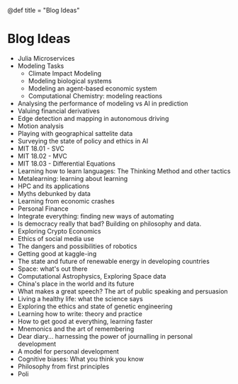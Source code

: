 @def title = "Blog Ideas"

# Blog Ideas

- Julia Microservices
- Modeling Tasks
    - Climate Impact Modeling
    - Modeling biological systems
    - Modeling an agent-based economic system
    - Computational Chemistry: modeling reactions
- Analysing the performance of modeling vs AI in prediction
- Valuing financial derivatives
- Edge detection and mapping in autonomous driving
- Motion analysis
- Playing with geographical sattelite data
- Surveying the state of policy and ethics in AI
- MIT 18.01 - SVC
- MIT 18.02 - MVC
- MIT 18.03 - Differential Equations
- Learning how to learn languages: The Thinking Method and other tactics
- Metalearning: learning about learning 
- HPC and its applications
- Myths debunked by data
- Learning from economic crashes
- Personal Finance
- Integrate everything: finding new ways of automating
- Is democracy really that bad? Building on philosophy and data.
- Exploring Crypto Economics
- Ethics of social media use
- The dangers and possibilities of robotics
- Getting good at kaggle-ing
- The state and future of renewable energy in developing countries
- Space: what's out there
- Computational Astrophysics, Exploring Space data
- China's place in the world and its future
- What makes a great speech? The art of public speaking and persuasion
- Living a healthy life: what the science says
- Exploring the ethics and state of genetic engineering
- Learning how to write: theory and practice
- How to get good at everything, learning faster
- Mnemonics and the art of remembering
- Dear diary... harnessing the power of journalling in personal development
- A model for personal development
- Cognitive biases: What you think you know
- Philosophy from first principles
- Poli
